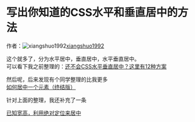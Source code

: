 # 写出你知道的CSS水平和垂直居中的方法

作者：![xiangshuo1992](https://avatars.githubusercontent.com/u/21164035?s=80&u=8fa0338daad064ce6ed37ce7a3778cf8582ec347&v=4)[xiangshuo1992](https://github/xiangshuo1992)

这个就多了，分为水平居中，垂直居中，水平垂直居中。  
可以看下我之前整理的：[还不会CSS水平垂直居中？这里有12种方案](https://xiangshuo.blog.csdn.net/article/details/86539582)

然后呢，后来发现有个同学整理的比我更多  
[如何居中一个元素（终结版）](https://juejin.im/post/5bc3eb8bf265da0a8a6ad1ce#comment)

针对上面的整理，我还补充了一条

[已知宽高，利用绝对定位来居中](https://codepen.io/xiangshuo1992/pen/YgYqpK)
